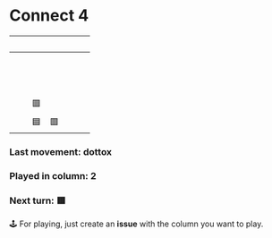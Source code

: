 # Connect 4

| ‍  | ‍  | ‍  | ‍  | ‍  | ‍  | ‍  |
| - | - | - | - | - | - | - |
| ‍  | ‍  | ‍  | ‍  | ‍  | ‍  | ‍  |
| ‍  | ‍  | ‍  | ‍  | ‍  | ‍  | ‍  |
| ‍  | ‍  | ‍  | ‍  | ‍  | ‍  | ‍  |
| ‍  | ‍  | 🟥 | ‍  | ‍  | ‍  | ‍  |
| ‍  | ‍  | 🟦 | 🟥 | ‍  | ‍  | ‍  |

### Last movement: dottox
### Played in column: 2
### Next turn: 🟥


🕹️ For playing, just create an **issue** with the column you want to play.
